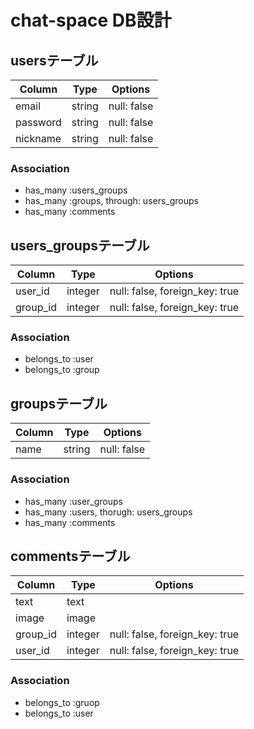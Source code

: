 # chat-space DB設計
## usersテーブル
|Column|Type|Options|
|------|----|-------|
|email|string|null: false|
|password|string|null: false|
|nickname|string|null: false|
### Association
- has_many :users_groups
- has_many :groups, through: users_groups
- has_many :comments

## users_groupsテーブル
|Column|Type|Options|
|------|----|-------|
|user_id|integer|null: false, foreign_key: true|
|group_id|integer|null: false, foreign_key: true|
### Association
- belongs_to :user
- belongs_to :group

## groupsテーブル
|Column|Type|Options|
|------|----|-------|
|name|string|null: false|
### Association
- has_many :user_groups
- has_many :users, thorugh: users_groups
- has_many :comments

## commentsテーブル
|Column|Type|Options|
|------|----|-------|
|text|text||
|image|image||
|group_id|integer|null: false, foreign_key: true|
|user_id|integer|null: false, foreign_key: true|
### Association
- belongs_to :gruop
- belongs_to :user